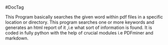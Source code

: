 #DocTag



This Program basically searches the given word
within pdf files in a specific location or directory.
This program searches one or more keywords and generates
an html report of it ,i.e what sort of information is found.
It is coded in fully python with the help of crucial modules 
i.e PDFminer and markdown.

